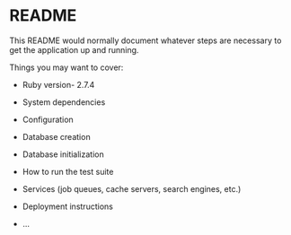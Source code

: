 # README

This README would normally document whatever steps are necessary to get the
application up and running.

Things you may want to cover:

* Ruby version- 2.7.4

* System dependencies

* Configuration

* Database creation

* Database initialization

* How to run the test suite

* Services (job queues, cache servers, search engines, etc.)

* Deployment instructions

* ...
